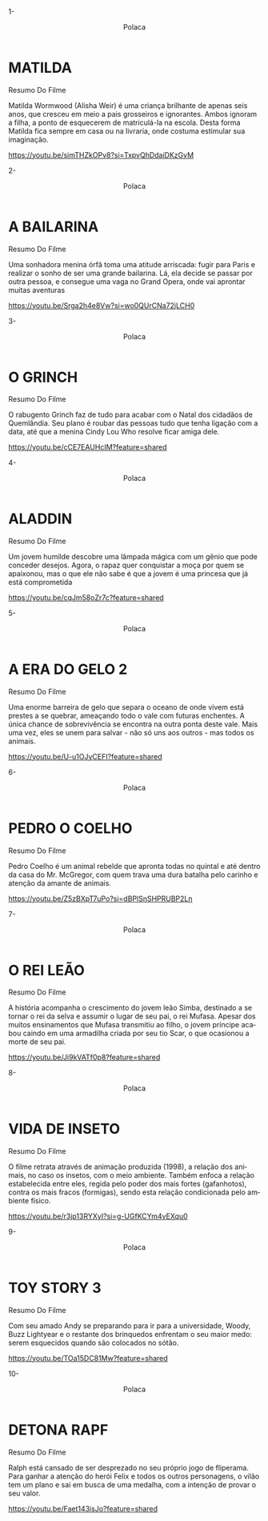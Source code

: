 1-
<htlm lang= "pt-BR">

<read>
<link rel= "stylesheet" hre= styles.css">
<title>Polaca</title>
</read>

<body>
  <header>Polaca</header

<section class="chamada">
<div class="chamada-texto">
<h1> MATILDA </h1>
<p>Resumo Do Filme</p>
  <p>Matilda Wormwood (Alisha Weir) é uma criança brilhante de apenas seis anos, que cresceu em meio a pais grosseiros e ignorantes. Ambos ignoram a filha, a ponto de esquecerem de matriculá-la na escola. Desta forma Matilda fica sempre em casa ou na livraria, onde costuma estimular sua imaginação.</p>
<div>


https://youtu.be/simTHZkOPv8?si=TxpvQhDdaiDKzGyM
</div>

</section>

</body>
</body>

2-

<htlm lang= "pt-BR">

<read>
<link rel= "stylesheet" hre= styles.css">
<title>Polaca</title>
</read>

<body>
  <header>Polaca</header

<section class="chamada">
<div class="chamada-texto">
<h1> A BAILARINA </h1>
<p> Resumo Do Filme</p>
<p>Uma sonhadora menina órfã toma uma atitude arriscada: fugir para Paris e realizar o sonho de ser uma grande bailarina. Lá, ela decide se passar por outra pessoa, e consegue uma vaga no Grand Opera, onde vai aprontar muitas aventuras</p>
  <div>


https://youtu.be/Srga2h4e8Vw?si=wo0QUrCNa72jLCH0

</div>

</section>

</body>
</html>

3-

<htlm lang= "pt-BR">

<read>
<link rel= "stylesheet" hre= styles.css">
<title>Polaca</title>
</read>

<body>
  <header>Polaca</header

<section class="chamada">
<div class="chamada-texto">
<h1> O GRINCH </h1>
<p> Resumo Do Filme</p>
<p>O rabugento Grinch faz de tudo para acabar com o Natal dos cidadãos de Quemlândia. Seu plano é roubar das pessoas tudo que tenha ligação com a data, até que a menina Cindy Lou Who resolve ficar amiga dele.</p>
  <div>


https://youtu.be/cCE7EAUHcIM?feature=shared

</div>

</section>

</body>
</html>

4-

<htlm lang= "pt-BR">

<read>
<link rel= "stylesheet" hre= styles.css">
<title>Polaca</title>
</read>

<body>
  <header>Polaca</header

<section class="chamada">
<div class="chamada-texto">
<h1> ALADDIN </h1>
<p> Resumo Do Filme</p>
<p>Um jovem humilde descobre uma lâmpada mágica com um gênio que pode conceder desejos. Agora, o rapaz quer conquistar a moça por quem se apaixonou, mas o que ele não sabe é que a jovem é uma princesa que já está comprometida</p>
  <div>


https://youtu.be/cqJm58oZr7c?feature=shared

</div>

</section>

</body>
</html>

5-

<htlm lang= "pt-BR">

<read>
<link rel= "stylesheet" hre= styles.css">
<title>Polaca</title>
</read>

<body>
  <header>Polaca</header

<section class="chamada">
<div class="chamada-texto">
<h1> A ERA DO GELO 2 </h1>
<p> Resumo Do Filme</p>
<p>Uma enorme barreira de gelo que separa o oceano de onde vivem está prestes a se quebrar, ameaçando todo o vale com futuras enchentes. A única chance de sobrevivência se encontra na outra ponta deste vale. Mais uma vez, eles se unem para salvar - não só uns aos outros - mas todos os animais.</p>
  <div>


https://youtu.be/U-u1OJyCEFI?feature=shared

</div>

</section>

</body>
</html>

6-

<htlm lang= "pt-BR">

<read>
<link rel= "stylesheet" hre= styles.css">
<title>Polaca</title>
</read>

<body>
  <header>Polaca</header

<section class="chamada">
<div class="chamada-texto">
<h1> PEDRO O COELHO </h1>
<p> Resumo Do Filme</p>
<p>Pedro Coelho é um animal rebelde que apronta todas no quintal e até dentro da casa do Mr. McGregor, com quem trava uma dura batalha pelo carinho e atenção da amante de animais.</p>
  <div>


https://youtu.be/Z5zBXpT7uPo?si=dBPlSnSHPRUBP2Ln

</div>

</section>

</body>
</html>

7-


<htlm lang= "pt-BR">

<read>
<link rel= "stylesheet" hre= styles.css">
<title>Polaca</title>
</read>

<body>
  <header>Polaca</header

<section class="chamada">
<div class="chamada-texto">
<h1> O REI LEÃO </h1>
<p> Resumo Do Filme</p>
<p>
A história acompanha o crescimento do jovem leão Simba, destinado a se tornar o rei da selva e assumir o lugar de seu pai, o rei Mufasa. Apesar dos muitos ensinamentos que Mufasa transmitiu ao filho, o jovem príncipe acabou caindo em uma armadilha criada por seu tio Scar, o que ocasionou a morte de seu pai.</p>
  <div>


https://youtu.be/Ji9kVATf0p8?feature=shared

</div>

</section>

</body>
</html>

8-

<htlm lang= "pt-BR">

<read>
<link rel= "stylesheet" hre= styles.css">
<title>Polaca</title>
</read>

<body>
  <header>Polaca</header

<section class="chamada">
<div class="chamada-texto">
<h1> VIDA DE INSETO </h1>
<p> Resumo Do Filme</p>
<p>O filme retrata através de animação produzida (1998), a relação dos animais, no caso os insetos, com o meio ambiente. Também enfoca a relação estabelecida entre eles, regida pelo poder dos mais fortes (gafanhotos), contra os mais fracos (formigas), sendo esta relação condicionada pelo ambiente físico.</p>
  <div>


https://youtu.be/r3jp13RYXyI?si=g-UGfKCYm4vEXqu0

</div>

</section>

</body>
</html>

9-

<htlm lang= "pt-BR">

<read>
<link rel= "stylesheet" hre= styles.css">
<title>Polaca</title>
</read>

<body>
  <header>Polaca</header

<section class="chamada">
<div class="chamada-texto">
<h1> TOY STORY 3 </h1>
<p> Resumo Do Filme</p>
<p>Com seu amado Andy se preparando para ir para a universidade, Woody, Buzz Lightyear e o restante dos brinquedos enfrentam o seu maior medo: serem esquecidos quando são colocados no sótão.</p>
  <div>


https://youtu.be/TOa15DC81Mw?feature=shared

</div>

</section>

</body>
</html>

10-

<htlm lang= "pt-BR">

<read>
<link rel= "stylesheet" hre= styles.css">
<title>Polaca</title>
</read>

<body>
  <header>Polaca</header

<section class="chamada">
<div class="chamada-texto">
<h1> DETONA RAPF </h1>
<p> Resumo Do Filme</p>
<p>Ralph está cansado de ser desprezado no seu próprio jogo de fliperama. Para ganhar a atenção do herói Felix e todos os outros personagens, o vilão tem um plano e sai em busca de uma medalha, com a intenção de provar o seu valor.</p>
  <div>


https://youtu.be/Faet143isJo?feature=shared

</div>

</section>

</body>
</html>